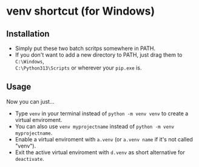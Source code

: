 # venv shortcut (for Windows)
## Installation
- Simply put these two batch scritps somewhere in PATH.
- If you don't want to add a new directory to PATH, just drag them to `C:\Windows`,<br> `C:\Python313\Scripts` or wherever your `pip.exe` is.

## Usage
Now you can just...
- Type `venv` in your terminal instead of `python -m venv venv` to create a virtual enviroment.
- You can also use `venv myprojectname` instead of `python -m venv myprojectname`.
- Enable a virtual enviroment with `a.venv` (or `a.venv name` if it's not called "venv").
- Exit the active virtual enviroment with `d.venv` as short alternative for `deactivate`.
